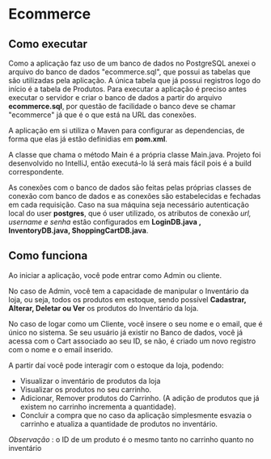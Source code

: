 
# Ecommerce

## Como executar

Como a  aplicação faz uso de um banco de dados no PostgreSQL anexei o arquivo do banco de dados "ecommerce.sql", que possui as tabelas que são 
utilizadas pela aplicação. A única tabela que já possui registros logo do início é a tabela de Produtos. Para executar a aplicação é preciso antes executar o servidor e criar o banco de dados a partir do arquivo **ecommerce.sql**, por questão de facilidade o banco deve se chamar "ecommerce" já que é o que está na URL das conexões.

A aplicação em si utiliza o Maven para configurar as dependencias, de forma que elas já estão definidias em **pom.xml**.

A classe que chama o método Main é a própria classe Main.java. Projeto foi desenvolvido no IntelliJ, então executá-lo lá será mais fácil pois é a build correspondente.

As conexões com o banco de dados são feitas pelas próprias classes de conexão com banco de dados e as conexões são estabelecidas e fechadas em cada requisição. Caso na sua máquina seja necessário autenticação local do user **postgres**, que ó user utilizado, os atributos de conexão  *url, username e senha* estão configurados em **LoginDB.java , InventoryDB.java, ShoppingCartDB.java**. 

## Como funciona 

Ao iniciar a aplicação, você pode entrar como Admin ou cliente.

No caso de Admin, você tem a capacidade de manipular o Inventário da loja, ou seja, todos os produtos em estoque, sendo possível **Cadastrar, Alterar, Deletar ou Ver** os produtos do Inventário da loja.  

No caso de logar como um Cliente, você insere o seu nome e o email, que é único no sistema. Se seu usuário já existir no Banco de dados, você já acessa com o Cart associado ao seu ID, se não, é criado um novo registro com o nome e o email inserido.

A partir daí você pode interagir com o estoque da loja, podendo:
- Visualizar o inventário de produtos da loja
- Visualizar os produtos no seu carrinho.
- Adicionar, Remover produtos do Carrinho. (A adição de produtos que já existem no carrinho incrementa a quantidade).
- Concluir a compra que no caso da aplicação simplesmente esvazia o carrinho e atualiza a quantidade de produtos no inventário.

*Observação* : o ID de um produto é o mesmo tanto no carrinho quanto no inventário


